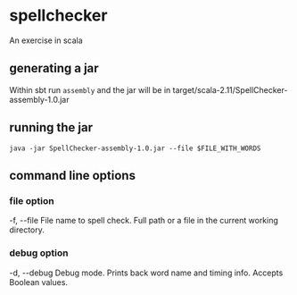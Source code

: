 # spellchecker
An exercise in scala

## generating a jar
Within sbt run `assembly` and the jar will be in target/scala-2.11/SpellChecker-assembly-1.0.jar

## running the jar
`java -jar SpellChecker-assembly-1.0.jar --file $FILE_WITH_WORDS`

## command line options
### file option
-f, --file <value>   File name to spell check. Full path or a file in the current working directory.
### debug option
-d, --debug <value>  Debug mode. Prints back word name and timing info. Accepts Boolean values.
